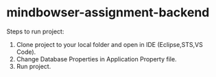 # mindbowser-assignment-backend
Steps to run project:
1) Clone project to your local folder and open in IDE (Eclipse,STS,VS Code).
2) Change Database Properties in Application Property file.
3) Run project.
